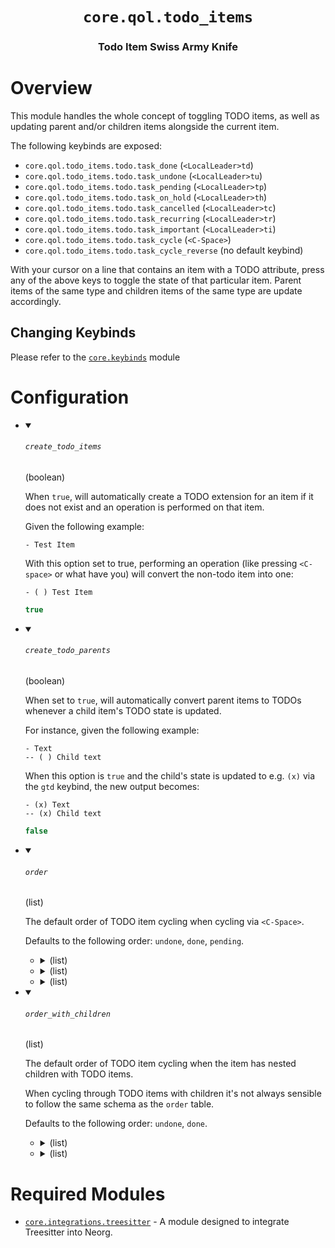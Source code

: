 <div align="center">

# `core.qol.todo_items`

### Todo Item Swiss Army Knife





</div>

# Overview

This module handles the whole concept of toggling TODO items, as well as updating
parent and/or children items alongside the current item.

The following keybinds are exposed:
- `core.qol.todo_items.todo.task_done` (`<LocalLeader>td`)
- `core.qol.todo_items.todo.task_undone` (`<LocalLeader>tu`)
- `core.qol.todo_items.todo.task_pending` (`<LocalLeader>tp`)
- `core.qol.todo_items.todo.task_on_hold` (`<LocalLeader>th`)
- `core.qol.todo_items.todo.task_cancelled` (`<LocalLeader>tc`)
- `core.qol.todo_items.todo.task_recurring` (`<LocalLeader>tr`)
- `core.qol.todo_items.todo.task_important` (`<LocalLeader>ti`)
- `core.qol.todo_items.todo.task_cycle` (`<C-Space>`)
- `core.qol.todo_items.todo.task_cycle_reverse` (no default keybind)

With your cursor on a line that contains an item with a TODO attribute, press
any of the above keys to toggle the state of that particular item.
Parent items of the same type and children items of the same type are update accordingly.

## Changing Keybinds
Please refer to the [`core.keybinds`](https://github.com/nvim-neorg/neorg/wiki/User-Keybinds#setting-up-a-keybind-hook) module

# Configuration

* <details open>
  
  <summary><h6><code>create_todo_items</h6></code> (boolean)</summary>
  
  <div>
  
  When `true`, will automatically create a TODO extension for an item
  if it does not exist and an operation is performed on that item.
  
  Given the following example:
  ```norg
  - Test Item
  ```
  With this option set to true, performing an operation (like pressing `<C-space>`
  or what have you) will convert the non-todo item into one:
  ```norg
  - ( ) Test Item
  ```
  
  </div>
  
  ```lua
  true
  ```
  
  </details>

* <details open>
  
  <summary><h6><code>create_todo_parents</h6></code> (boolean)</summary>
  
  <div>
  
  When set to `true`, will automatically convert parent
  items to TODOs whenever a child item's TODO state is updated.
  
  For instance, given the following example:
  ```norg
  - Text
  -- ( ) Child text
  ```
  
  When this option is `true` and the child's state is updated to e.g.
  `(x)` via the `gtd` keybind, the new output becomes:
  ```norg
  - (x) Text
  -- (x) Child text
  ```
  
  </div>
  
  ```lua
  false
  ```
  
  </details>

* <details open>
  
  <summary><h6><code>order</h6></code> (list)</summary>
  
  <div>
  
  The default order of TODO item cycling when cycling via
  `<C-Space>`.
  
  Defaults to the following order: `undone`, `done`, `pending`.
  
  </div>
  
  
  * <details>
    
    <summary> (list)</summary>
    
    <br>
    
    
    * <details>
      
      <summary> (string)</summary>
      
      <br>
      
      ```lua
      "undone"
      ```
      
      </details>
    * <details>
      
      <summary> (string)</summary>
      
      <br>
      
      ```lua
      " "
      ```
      
      </details>
    
    
    </details>
  * <details>
    
    <summary> (list)</summary>
    
    <br>
    
    
    * <details>
      
      <summary> (string)</summary>
      
      <br>
      
      ```lua
      "done"
      ```
      
      </details>
    * <details>
      
      <summary> (string)</summary>
      
      <br>
      
      ```lua
      "x"
      ```
      
      </details>
    
    
    </details>
  * <details>
    
    <summary> (list)</summary>
    
    <br>
    
    
    * <details>
      
      <summary> (string)</summary>
      
      <br>
      
      ```lua
      "pending"
      ```
      
      </details>
    * <details>
      
      <summary> (string)</summary>
      
      <br>
      
      ```lua
      "-"
      ```
      
      </details>
    
    
    </details>
  
  
  </details>

* <details open>
  
  <summary><h6><code>order_with_children</h6></code> (list)</summary>
  
  <div>
  
  The default order of TODO item cycling when the item
  has nested children with TODO items.
  
  When cycling through TODO items with children it's not
  always sensible to follow the same schema as the `order` table.
  
  Defaults to the following order: `undone`, `done`.
  
  </div>
  
  
  * <details>
    
    <summary> (list)</summary>
    
    <br>
    
    
    * <details>
      
      <summary> (string)</summary>
      
      <br>
      
      ```lua
      "undone"
      ```
      
      </details>
    * <details>
      
      <summary> (string)</summary>
      
      <br>
      
      ```lua
      " "
      ```
      
      </details>
    
    
    </details>
  * <details>
    
    <summary> (list)</summary>
    
    <br>
    
    
    * <details>
      
      <summary> (string)</summary>
      
      <br>
      
      ```lua
      "done"
      ```
      
      </details>
    * <details>
      
      <summary> (string)</summary>
      
      <br>
      
      ```lua
      "x"
      ```
      
      </details>
    
    
    </details>
  
  
  </details>


# Required Modules

- [`core.integrations.treesitter`](https://github.com/nvim-neorg/neorg/wiki/Treesitter-Integration) - A module designed to integrate Treesitter into Neorg.

